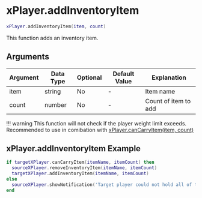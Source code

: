 # xPlayer.addInventoryItem

```lua
xPlayer.addInventoryItem(item, count)
```

This function adds an inventory item.

## Arguments

| Argument | Data Type | Optional | Default Value | Explanation          |
|----------|-----------|----------|---------------|----------------------|
| item     | string    | No       | -             | Item name            |
| count    | number    | No       | -             | Count of item to add |

!!! warning
      This function will not check if the player weight limit exceeds. Recommended to use in comibation with [xPlayer.canCarryItem(item, count)](./cancarryitem.md)

## xPlayer.addInventoryItem Example

```lua
if targetXPlayer.canCarryItem(itemName, itemCount) then
  sourceXPlayer.removeInventoryItem(itemName, itemCount)
  targetXPlayer.addInventoryItem(itemName, itemCount)
else
  sourceXPlayer.showNotification('Target player could not hold all of that.')
end
```
